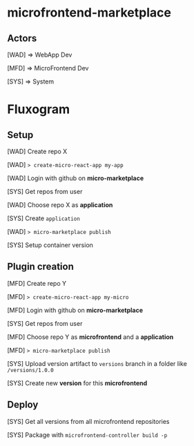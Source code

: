 # microfrontend-marketplace

## Actors

[WAD] => WebApp Dev

[MFD] => MicroFrontend Dev

[SYS] => System


# Fluxogram

## Setup

[WAD] Create repo X

[WAD] `> create-micro-react-app my-app`

[WAD] Login with github on **micro-marketplace**

[SYS] Get repos from user

[WAD] Choose repo X as **application**

[SYS] Create `application`

[WAD] `> micro-marketplace publish`

[SYS] Setup container version

## Plugin creation

[MFD] Create repo Y

[MFD] `> create-micro-react-app my-micro`

[MFD] Login with github on **micro-marketplace**

[SYS] Get repos from user

[MFD] Choose repo Y as **microfrontend** and a **application**

[MFD] `> micro-marketplace publish`

[SYS] Upload version artifact to `versions` branch in a folder like `/versions/1.0.0`

[SYS] Create new **version** for this **microfrontend**

## Deploy

[SYS] Get all versions from all microfrontend repositories

[SYS] Package with `microfrontend-controller build -p`